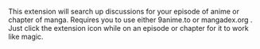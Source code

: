 This extension will search up discussions for your episode of anime or chapter of manga. Requires you to use either 9anime.to or mangadex.org . Just click the extension icon while on an episode or chapter for it to work like magic.
